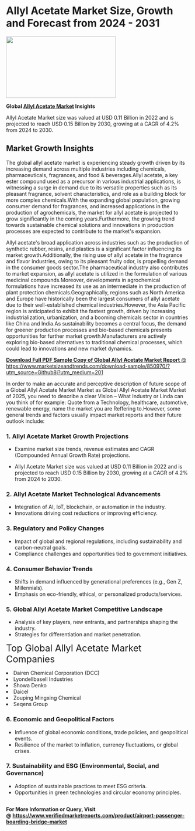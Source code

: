 <H1>Allyl Acetate Market Size, Growth and Forecast from 2024 - 2031</H1><img class="aligncenter size-medium wp-image-584254" src="https://thirdeyenews.in/wp-content/uploads/2024/09/Global-Market-Research-300x168.jpeg" alt="" width="300" height="168" /><p><strong>Global&nbsp;<a href="https://www.marketsizeandtrends.com/download-sample/850970/?utm_source=Github8j?utm_medium=201">Allyl Acetate Market</a> Insights</strong></p><p>Allyl Acetate Market size was valued at USD 0.11 Billion in 2022 and is projected to reach USD 0.15 Billion by 2030, growing at a CAGR of 4.2% from 2024 to 2030.</p><p><h2>Market Growth Insights</h2> <p>The global allyl acetate market is experiencing steady growth driven by its increasing demand across multiple industries including chemicals, pharmaceuticals, fragrances, and food & beverages.Allyl acetate, a key ester compound used as a precursor in various industrial applications, is witnessing a surge in demand due to its versatile properties such as its pleasant fragrance, solvent characteristics, and role as a building block for more complex chemicals.With the expanding global population, growing consumer demand for fragrances, and increased applications in the production of agrochemicals, the market for allyl acetate is projected to grow significantly in the coming years.Furthermore, the growing trend towards sustainable chemical solutions and innovations in production processes are expected to contribute to the market's expansion.<a href="#"></a> </p> <p>Allyl acetate's broad application across industries such as the production of synthetic rubber, resins, and plastics is a significant factor influencing its market growth.Additionally, the rising use of allyl acetate in the fragrance and flavor industries, owing to its pleasant fruity odor, is propelling demand in the consumer goods sector.The pharmaceutical industry also contributes to market expansion, as allyl acetate is utilized in the formulation of various medicinal compounds.Moreover, developments in agrochemical formulations have increased its use as an intermediate in the production of plant protection chemicals.Geographically, regions such as North America and Europe have historically been the largest consumers of allyl acetate due to their well-established chemical industries.However, the Asia Pacific region is anticipated to exhibit the fastest growth, driven by increasing industrialization, urbanization, and a booming chemicals sector in countries like China and India.As sustainability becomes a central focus, the demand for greener production processes and bio-based chemicals presents opportunities for further market growth.Manufacturers are actively exploring bio-based alternatives to traditional chemical processes, which could lead to innovations and new market dynamics.<a href="#"></p><p><span class=""><strong>Download Full PDF Sample Copy of Global Allyl Acetate Market Report</strong> @ <a href="https://www.marketsizeandtrends.com/download-sample/850970/?utm_source=Github8j?utm_medium=201" target="_blank">https://www.marketsizeandtrends.com/download-sample/850970/?utm_source=Github8j?utm_medium=201</a></span></p><p>In order to make an accurate and perceptive description of future scope of a Global&nbsp;Allyl Acetate Market Market as Global&nbsp;Allyl Acetate Market Market of 2025, you need to describe a clear Vision &ndash; What Industry or Linda can you think of for example: Quote from a Technology, healthcare, automotive, renewable energy, name the market you are Reffering to.However, some general trends and factors usually impact market reports and their future outlook include:</p><h3>1.&nbsp;<strong>Allyl Acetate Market Growth Projections</strong></h3><ul><li>Examine market size trends, revenue estimates and CAGR (Compounded Annual Growth Rate) projections.</li><li><p>Allyl Acetate Market size was valued at USD 0.11 Billion in 2022 and is projected to reach USD 0.15 Billion by 2030, growing at a CAGR of 4.2% from 2024 to 2030.</p></li></ul><h3>2.&nbsp;<strong>Allyl Acetate Market Technological Advancements</strong></h3><ul><li>Integration of AI, IoT, blockchain, or automation in the industry.</li><li>Innovations driving cost reductions or improving efficiency.</li></ul><h3>3.&nbsp;<strong>Regulatory and Policy Changes</strong></h3><ul><li>Impact of global and regional regulations, including sustainability and carbon-neutral goals.</li><li>Compliance challenges and opportunities tied to government initiatives.</li></ul><h3>4.&nbsp;<strong>Consumer Behavior Trends</strong></h3><ul><li>Shifts in demand influenced by generational preferences (e.g., Gen Z, Millennials).</li><li>Emphasis on eco-friendly, ethical, or personalized products/services.</li></ul><h3>5.&nbsp;<strong>Global Allyl Acetate Market Competitive Landscape</strong></h3><ul><li>Analysis of key players, new entrants, and partnerships shaping the industry.</li><li>Strategies for differentiation and market penetration.</li></ul><p data-pm-slice="1 1 []"><span style="color: inherit; font-family: inherit; font-size: 25px;">Top Global Allyl Acetate Market Companies</span></p><div class="" data-test-id=""><p><li>Dairen Chemical Corporation (DCC)</li><li> Lyondellbasell Industries</li><li> Showa Denko</li><li> Daicel</li><li> Zouping Mingxing Chemical</li><li> Seqens Group</li></p></div><h3>6.&nbsp;<strong>Economic and Geopolitical Factors</strong></h3><ul><li>Influence of global economic conditions, trade policies, and geopolitical events.</li><li>Resilience of the market to inflation, currency fluctuations, or global crises.</li></ul><h3>7.&nbsp;<strong>Sustainability and ESG (Environmental, Social, and Governance)</strong></h3><ul><li>Adoption of sustainable practices to meet ESG criteria.</li><li>Opportunities in green technologies and circular economy principles.</li></ul><h2><strong style="font-size: 14px;">For More Information or Query, Visit @&nbsp;</strong><a style="background-color: #ffffff; font-size: 14px;" href="https://www.marketsizeandtrends.com/report/allyl-acetate-market/" target="_blank">https://www.verifiedmarketreports.com/product/airport-passenger-boarding-bridge-market</a></h2>